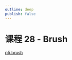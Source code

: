 ```yaml
---
outline: deep
publish: false
---
```


# 课程 28 - Brush

[p5.brush]

[p5.brush]: https://github.com/acamposuribe/p5.brush
[丝滑的画线稿（画线消抖动算法讨论与实现）]: https://zhuanlan.zhihu.com/p/605481735
